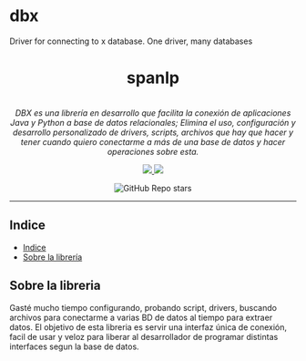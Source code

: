 # dbx
Driver for connecting to x database. One driver, many databases

<h1 align="center">spanlp</h1>

<p align="center">
  <br>
  <i>DBX es una librería en desarrollo que facilita la conexión de aplicaciones Java y Python a base de datos relacionales; Elimina el uso, configuración y desarrollo personalizado de drivers, scripts, archivos que hay que hacer y tener cuando quiero conectarme a más de una base de datos y hacer operaciones sobre esta.
    </i>
  <br>
  
  <p align="center">
    <a href="https://test.pypi.org/project/spanlp/">
      <img src="https://img.shields.io/badge/version-v0.0.0-green"/>
    </a>
  <a href="https://test.pypi.org/project/spanlp/">
      <img src="https://img.shields.io/badge/license-MIT-brightgreen"/>
    </a>
  </p>
  
  <p align="center">
    <img alt="GitHub Repo stars" src="https://img.shields.io/github/stars/jfreddypuentes/dbx?style=social">
  </p>
</p>

<hr>

## Indice
- [Indice](#indice)
- [Sobre la librería](#sobre-la-librería)

## Sobre la libreria
Gasté mucho tiempo configurando, probando script, drivers, buscando archivos para conectarme a varias BD de datos al tiempo para extraer datos.
El objetivo de esta libreria es servir una interfaz única de conexión, facil de usar y veloz para liberar al desarrollador de programar distintas interfaces segun la base de datos.
